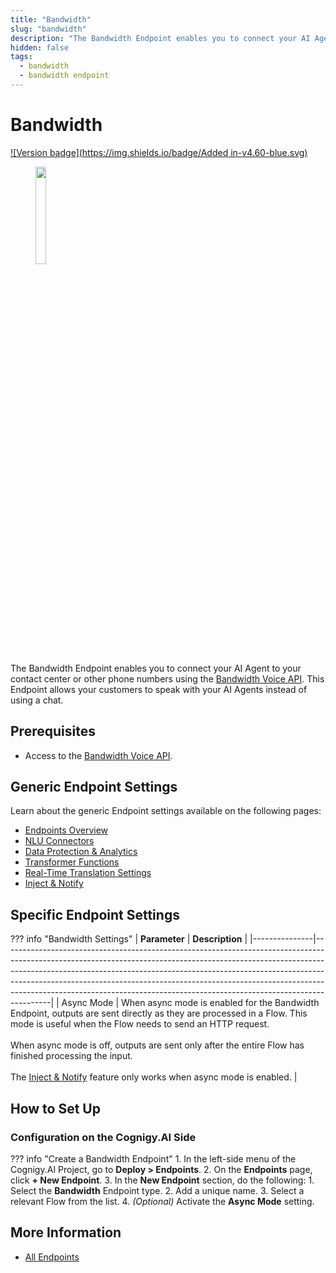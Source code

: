 ```yaml
---
title: "Bandwidth"
slug: "bandwidth"
description: "The Bandwidth Endpoint enables you to connect your AI Agent to your contact center or other phone numbers using the Bandwidth Voice API. This Endpoint allows your customers to speak with your AI Agents instead of using a chat."
hidden: false
tags:
  - bandwidth
  - bandwidth endpoint
---
```


# Bandwidth

[![Version badge](https://img.shields.io/badge/Added in-v4.60-blue.svg)](../../../release-notes/4.60.md)

<figure>
  <img class="image-center" src="../../../../_assets/ai/deploy/endpoint-reference/bandwidth.png" width="20%"/>
</figure>

The Bandwidth Endpoint enables you to connect your AI Agent to your contact center or other phone numbers using the [Bandwidth Voice API](https://www.bandwidth.com/voice/voice-api/). This Endpoint allows your customers to speak with your AI Agents instead of using a chat.

## Prerequisites

- Access to the [Bandwidth Voice API](https://www.bandwidth.com/).

## Generic Endpoint Settings

Learn about the generic Endpoint settings available on the following pages:

- [Endpoints Overview](../endpoints/overview.md)
- [NLU Connectors](../../empower/nlu/external/nlu-connector-reference/all-nlu-connectors.md)
- [Data Protection & Analytics](../endpoints/data-protection-and-analytics.md)
- [Transformer Functions](../endpoints/transformers/overview.md)
- [Real-Time Translation Settings](../endpoints/real-time-translation-settings.md)
- [Inject & Notify](../endpoints/inject-and-notify.md)

## Specific Endpoint Settings

??? info "Bandwidth Settings"
    | **Parameter** | **Description**                                                                                                                                                                                                                                                                                                                                                                                                  |
    |---------------|------------------------------------------------------------------------------------------------------------------------------------------------------------------------------------------------------------------------------------------------------------------------------------------------------------------------------------------------------------------------------------------------------------------|
    | Async Mode    | When async mode is enabled for the Bandwidth Endpoint, outputs are sent directly as they are processed in a Flow. This mode is useful when the Flow needs to send an HTTP request. <br><br>When async mode is off, outputs are sent only after the entire Flow has finished processing the input.<br><br>The [Inject & Notify](../endpoints/inject-and-notify.md) feature only works when async mode is enabled. |

## How to Set Up

### Configuration on the Cognigy.AI Side

??? info "Create a Bandwidth Endpoint"
    1. In the left-side menu of the Cognigy.AI Project, go to **Deploy > Endpoints**.
    2. On the **Endpoints** page, click **+ New Endpoint**.
    3. In the **New Endpoint** section, do the following:
        1. Select the **Bandwidth** Endpoint type.
        2. Add a unique name.
        3. Select a relevant Flow from the list.
    4. _(Optional)_ Activate the **Async Mode** setting.

## More Information

- [All Endpoints](overview.md)